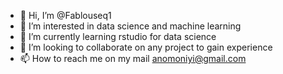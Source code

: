 - 👋 Hi, I’m @Fablouseq1
- 👀 I’m interested in data science and machine learning
- 🌱 I’m currently learning rstudio for data science
- 💞️ I’m looking to collaborate on any project to gain experience 
- 📫 How to reach me on my mail anomoniyi@gmail.com

<!---
Fablouseq1/Fablouseq1 is a ✨ special ✨ repository because its `README.md` (this file) appears on your GitHub profile.
You can click the Preview link to take a look at your changes.
--->
